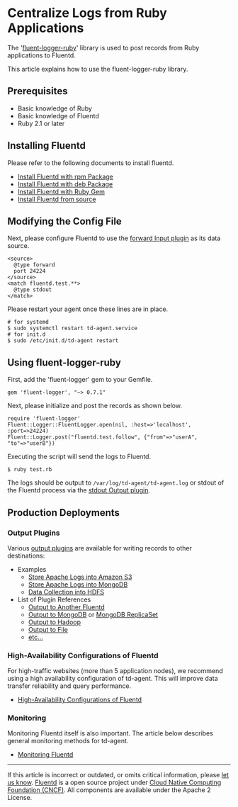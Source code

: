 # Centralize Logs from Ruby Applications

The '[fluent-logger-ruby](http://github.com/fluent/fluent-logger-ruby)'
library is used to post records from Ruby applications to Fluentd.

This article explains how to use the fluent-logger-ruby library.


## Prerequisites

-   Basic knowledge of Ruby
-   Basic knowledge of Fluentd
-   Ruby 2.1 or later


## Installing Fluentd

Please refer to the following documents to install fluentd.

-   [Install Fluentd with rpm Package](/articles/install-by-rpm.md)
-   [Install Fluentd with deb Package](/articles/install-by-deb.md)
-   [Install Fluentd with Ruby Gem](/articles/install-by-gem.md)
-   [Install Fluentd from source](/articles/install-from-source.md)


## Modifying the Config File

Next, please configure Fluentd to use the [forward Input plugin](/plugins/input/in_forward.md) as its data source.

``` {.CodeRay}
<source>
  @type forward
  port 24224
</source>
<match fluentd.test.**>
  @type stdout
</match>
```

Please restart your agent once these lines are in place.

``` {.CodeRay}
# for systemd
$ sudo systemctl restart td-agent.service
# for init.d
$ sudo /etc/init.d/td-agent restart
```


## Using fluent-logger-ruby

First, add the 'fluent-logger' gem to your Gemfile.

``` {.CodeRay}
gem 'fluent-logger', "~> 0.7.1"
```

Next, please initialize and post the records as shown below.

``` {.CodeRay}
require 'fluent-logger'
Fluent::Logger::FluentLogger.open(nil, :host=>'localhost', :port=>24224)
Fluent::Logger.post("fluentd.test.follow", {"from"=>"userA", "to"=>"userB"})
```

Executing the script will send the logs to Fluentd.

``` {.CodeRay}
$ ruby test.rb
```

The logs should be output to `/var/log/td-agent/td-agent.log` or stdout
of the Fluentd process via the [stdout Output plugin](/articles/out_stdout.md).


## Production Deployments


### Output Plugins

Various [output plugins](/articles/output-plugin-overview.md) are available for
writing records to other destinations:

-   Examples
    -   [Store Apache Logs into Amazon S3](/articles/apache-to-s3.md)
    -   [Store Apache Logs into MongoDB](/articles/apache-to-mongodb.md)
    -   [Data Collection into HDFS](/articles/http-to-hdfs.md)
-   List of Plugin References
    -   [Output to Another Fluentd](/articles/out_forward.md)
    -   [Output to MongoDB](/articles/out_mongo.md) or [MongoDB ReplicaSet](/articles/out_mongo_replset.md)
    -   [Output to Hadoop](/articles/out_webhdfs.md)
    -   [Output to File](/articles/out_file.md)
    -   [etc...](http://fluentd.org/plugin/)


### High-Availability Configurations of Fluentd

For high-traffic websites (more than 5 application nodes), we recommend
using a high availability configuration of td-agent. This will improve
data transfer reliability and query performance.

-   [High-Availability Configurations of Fluentd](/deployment/high-availability.md)


### Monitoring

Monitoring Fluentd itself is also important. The article below describes
general monitoring methods for td-agent.

-   [Monitoring Fluentd](/deployment/monitoring.md)


------------------------------------------------------------------------

If this article is incorrect or outdated, or omits critical information, please [let us know](https://github.com/fluent/fluentd-docs/issues?state=open).
[Fluentd](http://www.fluentd.org/) is a open source project under [Cloud Native Computing Foundation (CNCF)](https://cncf.io/). All components are available under the Apache 2 License.
